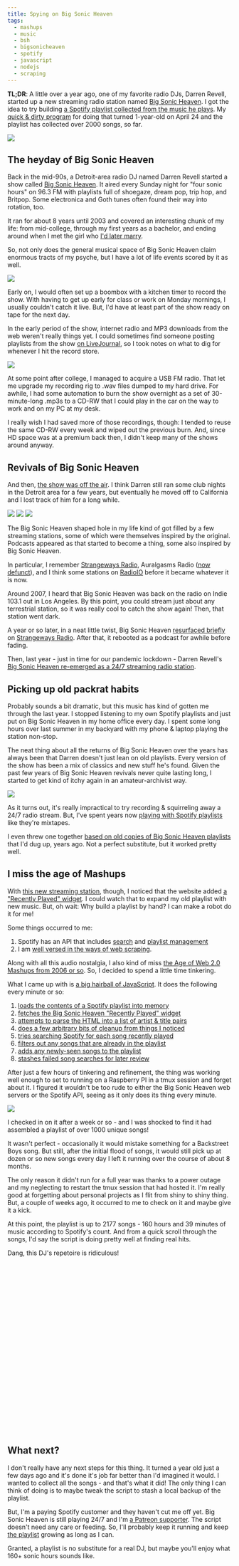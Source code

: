 ```yaml
---
title: Spying on Big Sonic Heaven
tags:
  - mashups
  - music
  - bsh
  - bigsonicheaven
  - spotify
  - javascript
  - nodejs
  - scraping
---
```


**TL;DR**: A little over a year ago, one of my favorite radio DJs, Darren Revell, started up a new streaming radio station named [Big Sonic Heaven]. I got the idea to try building [a Spotify playlist collected from the music he plays][big-sonic-heaven-spy]. My [quick & dirty program][bsh-scraper] for doing that turned 1-year-old on April 24 and the playlist has collected over 2000 songs, so far.

[Big Sonic Heaven]: https://www.bigsonicheaven.com/
[big-sonic-heaven-spy]: https://open.spotify.com/playlist/1xBbvEJrf5HycEZbwn04o1?si=NB3ytTzuQqqyIztLQf0odw

<!--more-->

<img src="./feature-image.png" class="fullwidth" />

<nav role="navigation" class="table-of-contents"></nav>

## The heyday of Big Sonic Heaven

Back in the mid-90s, a Detroit-area radio DJ named Darren Revell started a show called [Big Sonic Heaven][bsh-wikipedia]. It aired every Sunday night for "four sonic hours" on 96.3 FM with playlists full of shoegaze, dream pop, trip hop, and Britpop. Some electronica and Goth tunes often found their way into rotation, too.

It ran for about 8 years until 2003 and covered an interesting chunk of my life: from mid-college, through my first years as a bachelor, and ending around when I met the girl who [I'd later marry][wedding].

So, not only does the general musical space of Big Sonic Heaven claim enormous tracts of my psyche, but I have a lot of life events scored by it as well.

[wedding]: https://blog.lmorchard.com/2006/06/09/wedding-day-is-today/

<img src="./boombox.jpg" class="inset right wide" />

Early on, I would often set up a boombox with a kitchen timer to record the show. With having to get up early for class or work on Monday mornings, I usually couldn't catch it live. But, I'd have at least part of the show ready on tape for the next day.

In the early period of the show, internet radio and MP3 downloads from the web weren't really things yet. I could sometimes find someone posting playlists from the show [on LiveJournal][bsh-livejournal], so I took notes on what to dig for whenever I hit the record store.

[bsh-livejournal]: https://bigsonic-heaven.livejournal.com/

<img src="./fm-tuner.jpg" class="inset left wide" />

At some point after college, I managed to acquire a USB FM radio. That let me upgrade my recording rig to .wav files dumped to my hard drive. For awhile, I had some automation to burn the show overnight as a set of 30-minute-long .mp3s to a CD-RW that I could play in the car on the way to work and on my PC at my desk.

I really wish I had saved more of those recordings, though: I tended to reuse the same CD-RW every week and wiped out the previous burn. And, since HD space was at a premium back then, I didn't keep many of the shows around anyway.

## Revivals of Big Sonic Heaven

And then, [the show was off the air][bsh-gone]. I think Darren still ran some club nights in the Detroit area for a few years, but eventually he moved off to California and I lost track of him for a long while.

[bsh-gone]: https://bigsonic-heaven.livejournal.com/5625.html

<img src="./strangeways.jpg" class="inset left" />
<img src="./bigsonicheaven-indie.png" class="inset left" />
<img src="./bsh-radio.jpg" class="inset right" />

The Big Sonic Heaven shaped hole in my life kind of got filled by a few streaming stations, some of which were themselves inspired by the original. Podcasts appeared as that started to become a thing, some also inspired by Big Sonic Heaven.

In particular, I remember [Strangeways Radio], Auralgasms Radio ([now defunct][auralgasms]), and I think some stations on [RadioIO] before it became whatever it is now.

Around 2007, I heard that Big Sonic Heaven was back on the radio on Indie 103.1 out in Los Angeles. By this point, you could stream just about any terrestrial station, so it was really cool to catch the show again! Then, that station went dark.

A year or so later, in a neat little twist, Big Sonic Heaven [resurfaced briefly][bsh-strangeways] on [Strangeways Radio]. After that, it rebooted as a podcast for awhile before fading.

Then, last year - just in time for our pandemic lockdown - Darren Revell's [Big Sonic Heaven re-emerged as a 24/7 streaming radio station][Big Sonic Heaven].

[auralgasms]: https://twitter.com/auralgasms/status/7106192490
[radioio]: https://en.wikipedia.org/wiki/Radioio
[strangeways radio]: https://www.strangewaysradio.com/
[bsh-wikipedia]: https://en.wikipedia.org/wiki/Big_Sonic_Heaven
[bsh-strangeways]: http://motorcityblog.blogspot.com/2010/07/big-sonic-heaven-returns.html

## Picking up old packrat habits

Probably sounds a bit dramatic, but this music has kind of gotten me through the last year. I stopped listening to my own Spotify playlists and just put on Big Sonic Heaven in my home office every day. I spent some long hours over last summer in my backyard with my phone & laptop playing the station non-stop.

The neat thing about all the returns of Big Sonic Heaven over the years has always been that Darren doesn't just lean on old playlists. Every version of the show has been a mix of classics and new stuff he's found. Given the past few years of Big Sonic Heaven revivals never quite lasting long, I started to get kind of itchy again in an amateur-archivist way.

<img src="./old-bsh-playlist.png" class="inset right wide" />

As it turns out, it's really impractical to try recording & squirreling away a 24/7 radio stream. But, I've spent years now [playing with Spotify playlists][my-playlists] like they're mixtapes.

I even threw one together [based on old copies of Big Sonic Heaven playlists][bsh-manual-playlist] that I'd dug up, years ago. Not a perfect substitute, but it worked pretty well.

[spotify-api-search]: https://developer.spotify.com/documentation/web-api/reference/#category-search
[spotify-api-playlists]: https://developer.spotify.com/documentation/web-api/reference/#category-playlists
[scraping]: https://www.google.com/search?q=site:blog.lmorchard.com+scraping
[recently-played]: https://widgets.autopo.st/widgets/public/DR66/recentlyplayed.php
[my-playlists]: https://open.spotify.com/user/lmorchard/playlists
[bsh-manual-playlist]: https://open.spotify.com/playlist/4Xg0WBY32T9AQkIm3rUpfq?si=pFYJz34nTW2qLtPRDOXq2w

## I miss the age of Mashups

With [this new streaming station][big sonic heaven], though, I noticed that the website added [a "Recently Played" widget][recently-played]. I could watch that to expand my old playlist with new music. But, oh wait: Why build a playlist by hand? I can make a robot do it for me!

Some things occurred to me:

1. Spotify has an API that includes [search][spotify-api-search] and [playlist management][spotify-api-playlists]
1. I am [well versed in the ways of web scraping][scraping].

Along with all this audio nostalgia, I also kind of miss [the Age of Web 2.0 Mashups from 2006 or so][web20-mashups]. So, I decided to spend a little time tinkering.

What I came up with is [a big hairball of JavaScript][bsh-scraper]. It does the following every minute or so:

1. [loads the contents of a Spotify playlist into memory](https://github.com/lmorchard/bsh-now-playing-scraper/blob/6495dd737a196498b2d82e745d58cef8006e1b81/scrape-now-playing-into-playlist.js#L26)
1. [fetches the Big Sonic Heaven "Recently Played" widget](https://github.com/lmorchard/bsh-now-playing-scraper/blob/6495dd737a196498b2d82e745d58cef8006e1b81/scrape-now-playing-into-playlist.js#L51)
1. [attempts to parse the HTML into a list of artist & title pairs](https://github.com/lmorchard/bsh-now-playing-scraper/blob/6495dd737a196498b2d82e745d58cef8006e1b81/scrape-now-playing-into-playlist.js#L56-L69)
1. [does a few arbitrary bits of cleanup from things I noticed](https://github.com/lmorchard/bsh-now-playing-scraper/blob/6495dd737a196498b2d82e745d58cef8006e1b81/scrape-now-playing-into-playlist.js#L74)
1. [tries searching Spotify for each song recently played](https://github.com/lmorchard/bsh-now-playing-scraper/blob/6495dd737a196498b2d82e745d58cef8006e1b81/scrape-now-playing-into-playlist.js#L112-L115)
1. [filters out any songs that are already in the playlist](https://github.com/lmorchard/bsh-now-playing-scraper/blob/6495dd737a196498b2d82e745d58cef8006e1b81/scrape-now-playing-into-playlist.js#L121-L123)
1. [adds any newly-seen songs to the playlist](https://github.com/lmorchard/bsh-now-playing-scraper/blob/6495dd737a196498b2d82e745d58cef8006e1b81/scrape-now-playing-into-playlist.js#L127-L134)
1. [stashes failed song searches for later review](https://github.com/lmorchard/bsh-now-playing-scraper/blob/6495dd737a196498b2d82e745d58cef8006e1b81/scrape-now-playing-into-playlist.js#L137-L141)

[bsh-scraper]: https://github.com/lmorchard/bsh-now-playing-scraper/blob/master/scrape-now-playing-into-playlist.js
[web20-mashups]: https://www.windley.com/archives/2006/05/mashups_web_dat.shtml

After just a few hours of tinkering and refinement, the thing was working well enough to set to running on a Raspberry PI in a tmux session and forget about it. I figured it wouldn't be too rude to either the Big Sonic Heaven web servers or the Spotify API, seeing as it only does its thing every minute.

<img src="./script-run.png" class="fullwidth" />

I checked in on it after a week or so - and I was shocked to find it had assembled a playlist of over 1000 unique songs!

It wasn't perfect - occasionally it would mistake something for a Backstreet Boys song. But still, after the initial flood of songs, it would still pick up at dozen or so new songs every day I left it running over the course of about 8 months.

The only reason it didn't run for a full year was thanks to a power outage and my neglecting to restart the tmux session that had hosted it. I'm really good at forgetting about personal projects as I flit from shiny to shiny thing. But, a couple of weeks ago, it occurred to me to check on it and maybe give it a kick.

At this point, the playlist is up to 2177 songs - 160 hours and 39 minutes of music according to Spotify's count. And from a quick scroll through the songs, I'd say the script is doing pretty well at finding real hits.

Dang, this DJ's repetoire is ridiculous!

<iframe class="lazyload fullwidth" data-src="https://open.spotify.com/embed/playlist/1xBbvEJrf5HycEZbwn04o1" width="300" height="380" frameborder="0" allowtransparency="true" allow="encrypted-media"></iframe>

## What next?

I don't really have any next steps for this thing. It turned a year old just a few days ago and it's done it's job far better than I'd imagined it would. I wanted to collect all the songs - and that's what it did! The only thing I can think of doing is to maybe tweak the script to stash a local backup of the playlist.

But, I'm a paying Spotify customer and they haven't cut me off yet. Big Sonic Heaven is still playing 24/7 and I'm [a Patreon supporter][bsh-patreon]. The script doesn't need any care or feeding. So, I'll probably keep it running and keep [the playlist][big-sonic-heaven-spy] growing as long as I can.

Granted, a playlist is no substitute for a real DJ, but maybe you'll enjoy what 160+ sonic hours sounds like.

[bsh-patreon]: https://www.patreon.com/bigsonicheaven

